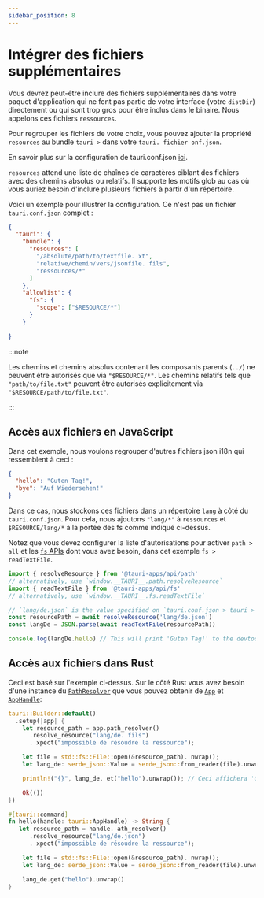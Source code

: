 ```yaml
---
sidebar_position: 8
---
```


# Intégrer des fichiers supplémentaires

Vous devrez peut-être inclure des fichiers supplémentaires dans votre paquet d'application qui ne font pas partie de votre interface (votre `distDir`) directement ou qui sont trop gros pour être inclus dans le binaire. Nous appelons ces fichiers `ressources`.

Pour regrouper les fichiers de votre choix, vous pouvez ajouter la propriété `resources` au bundle `tauri >` dans votre `tauri. fichier onf.json`.

En savoir plus sur la configuration de tauri.conf.json [ici][tauri.bundle].

`resources` attend une liste de chaînes de caractères ciblant des fichiers avec des chemins absolus ou relatifs. Il supporte les motifs glob au cas où vous auriez besoin d'inclure plusieurs fichiers à partir d'un répertoire.

Voici un exemple pour illustrer la configuration. Ce n'est pas un fichier `tauri.conf.json` complet :

```json title=tauri.conf.json
{
  "tauri": {
    "bundle": {
      "resources": [
        "/absolute/path/to/textfile. xt",
        "relative/chemin/vers/jsonfile. fils",
        "ressources/*"
      ]
    },
    "allowlist": {
      "fs": {
        "scope": ["$RESOURCE/*"]
      }
    }

}
```

:::note

Les chemins et chemins absolus contenant les composants parents (`../`) ne peuvent être autorisés que via `"$RESOURCE/*"`. Les chemins relatifs tels que `"path/to/file.txt"` peuvent être autorisés explicitement via `"$RESOURCE/path/to/file.txt"`.

:::

## Accès aux fichiers en JavaScript

Dans cet exemple, nous voulons regrouper d'autres fichiers json i18n qui ressemblent à ceci :

```json title=de.json
{
  "hello": "Guten Tag!",
  "bye": "Auf Wiedersehen!"
}
```

Dans ce cas, nous stockons ces fichiers dans un répertoire `lang` à côté du `tauri.conf.json`. Pour cela, nous ajoutons `"lang/*"` à `ressources` et `$RESOURCE/lang/*` à la portée des fs comme indiqué ci-dessus.

Notez que vous devez configurer la liste d'autorisations pour activer `path > all` et les [`fs` APIs][] dont vous avez besoin, dans cet exemple `fs > readTextFile`.

```javascript
import { resolveResource } from '@tauri-apps/api/path'
// alternatively, use `window.__TAURI__.path.resolveResource`
import { readTextFile } from '@tauri-apps/api/fs'
// alternatively, use `window.__TAURI__.fs.readTextFile`

// `lang/de.json` is the value specified on `tauri.conf.json > tauri > bundle > resources`
const resourcePath = await resolveResource('lang/de.json')
const langDe = JSON.parse(await readTextFile(resourcePath))

console.log(langDe.hello) // This will print 'Guten Tag!' to the devtools console
```

## Accès aux fichiers dans Rust

Ceci est basé sur l'exemple ci-dessus. Sur le côté Rust vous avez besoin d'une instance du [`PathResolver`][] que vous pouvez obtenir de [`App`][] et [`AppHandle`][]:

```rust
tauri::Builder::default()
  .setup(|app| {
    let resource_path = app.path_resolver()
      .resolve_resource("lang/de. fils")
      . xpect("impossible de résoudre la ressource");

    let file = std::fs::File::open(&resource_path). nwrap();
    let lang_de: serde_json::Value = serde_json::from_reader(file).unwrap();

    println!("{}", lang_de. et("hello").unwrap()); // Ceci affichera 'Guten Tag!' vers le terminal

    Ok(())
})
```

```rust
#[tauri::command]
fn hello(handle: tauri::AppHandle) -> String {
   let resource_path = handle. ath_resolver()
      .resolve_resource("lang/de.json")
      . xpect("impossible de résoudre la ressource");

    let file = std::fs::File::open(&resource_path). nwrap();
    let lang_de: serde_json::Value = serde_json::from_reader(file).unwrap();

    lang_de.get("hello").unwrap()
}
```

[tauri.bundle]: ../../api/config.md#tauri.bundle
[`fs` APIs]: ../../api/js/fs/
[`PathResolver`]: https://docs.rs/tauri/latest/tauri/struct.PathResolver.html
[`App`]: https://docs.rs/tauri/latest/tauri/struct.App.html
[`AppHandle`]: https://docs.rs/tauri/latest/tauri/struct.AppHandle.html
